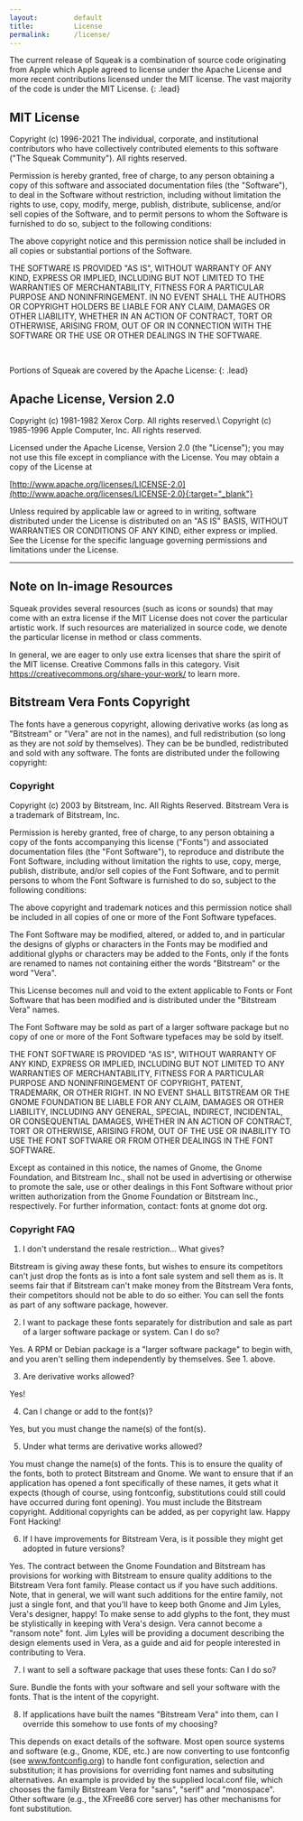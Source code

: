 ```yaml
---
layout:         default
title:          License
permalink:      /license/
---
```


The current release of Squeak is a combination of source code
originating from Apple which Apple agreed to license under the Apache
License and more recent contributions licensed under the MIT license.  The
vast majority of the code is under the MIT License.
{: .lead}


## MIT License

Copyright (c) 1996-2021 The individual, corporate, and institutional contributors
who have collectively contributed elements to this software (&quot;The
Squeak Community&quot;).
All rights reserved.

Permission is hereby granted, free of charge, to any person obtaining a
copy of this software and associated documentation files
(the &quot;Software&quot;), to deal in the Software without restriction,
including without limitation the rights to use, copy, modify, merge,
publish, distribute, sublicense, and/or sell copies of the Software, and to
permit persons to whom the Software is furnished to do so, subject to the
following conditions:

The above copyright notice and this permission notice shall be included
in all copies or substantial portions of the Software.

THE SOFTWARE IS PROVIDED &quot;AS IS&quot;, WITHOUT WARRANTY OF ANY KIND,
EXPRESS OR IMPLIED, INCLUDING BUT NOT LIMITED TO THE WARRANTIES OF
MERCHANTABILITY, FITNESS FOR A PARTICULAR PURPOSE AND NONINFRINGEMENT. IN NO
EVENT SHALL THE AUTHORS OR COPYRIGHT HOLDERS BE LIABLE FOR ANY CLAIM, DAMAGES OR
OTHER LIABILITY, WHETHER IN AN ACTION OF CONTRACT, TORT OR OTHERWISE, ARISING
FROM, OUT OF OR IN CONNECTION WITH THE SOFTWARE OR THE USE OR OTHER DEALINGS
IN THE SOFTWARE.

<br />

Portions of Squeak are covered by the Apache License:
{: .lead}

## Apache License, Version 2.0

Copyright (c) 1981-1982 Xerox Corp. All rights reserved.\\
Copyright (c) 1985-1996 Apple Computer, Inc. All rights reserved.

Licensed under the Apache License, Version 2.0 (the &quot;License&quot;);
you may not use this file except in compliance with the License. You may
obtain a copy of the License at

[http://www.apache.org/licenses/LICENSE-2.0](http://www.apache.org/licenses/LICENSE-2.0){:target="_blank"}

Unless required by applicable law or agreed to in writing, software
distributed under the License is distributed on an &quot;AS IS&quot; BASIS,
WITHOUT WARRANTIES OR CONDITIONS OF ANY KIND, either express or implied. See
the License for the specific language governing permissions and limitations
under the License.

<hr>

## Note on In-image Resources

Squeak provides several resources (such as icons or sounds) that may come with an extra license if the MIT License does not cover the particular artistic work. If such resources are materialized in source code, we denote the particular license in method or class comments.

In general, we are eager to only use extra licenses that share the spirit of the MIT license. Creative Commons falls in this category. Visit <https://creativecommons.org/share-your-work/> to learn more.


## Bitstream Vera Fonts Copyright

The fonts have a generous copyright, allowing derivative works (as
long as &quot;Bitstream&quot; or &quot;Vera&quot; are not in the names), and full
redistribution (so long as they are not *sold* by themselves). They
can be be bundled, redistributed and sold with any software.
The fonts are distributed under the following copyright:


### Copyright

Copyright (c) 2003 by Bitstream, Inc. All Rights Reserved. Bitstream
Vera is a trademark of Bitstream, Inc.

Permission is hereby granted, free of charge, to any person obtaining
a copy of the fonts accompanying this license (&quot;Fonts&quot;) and associated
documentation files (the &quot;Font Software&quot;), to reproduce and distribute
the Font Software, including without limitation the rights to use,
copy, merge, publish, distribute, and/or sell copies of the Font
Software, and to permit persons to whom the Font Software is furnished
to do so, subject to the following conditions:

The above copyright and trademark notices and this permission notice
shall be included in all copies of one or more of the Font Software
typefaces.

The Font Software may be modified, altered, or added to, and in
particular the designs of glyphs or characters in the Fonts may be
modified and additional glyphs or characters may be added to the
Fonts, only if the fonts are renamed to names not containing either
the words &quot;Bitstream&quot; or the word &quot;Vera&quot;.

This License becomes null and void to the extent applicable to Fonts
or Font Software that has been modified and is distributed under the
&quot;Bitstream Vera&quot; names.

The Font Software may be sold as part of a larger software package but
no copy of one or more of the Font Software typefaces may be sold by
itself.

THE FONT SOFTWARE IS PROVIDED &quot;AS IS&quot;, WITHOUT WARRANTY OF ANY KIND,
EXPRESS OR IMPLIED, INCLUDING BUT NOT LIMITED TO ANY WARRANTIES OF
MERCHANTABILITY, FITNESS FOR A PARTICULAR PURPOSE AND NONINFRINGEMENT
OF COPYRIGHT, PATENT, TRADEMARK, OR OTHER RIGHT. IN NO EVENT SHALL
BITSTREAM OR THE GNOME FOUNDATION BE LIABLE FOR ANY CLAIM, DAMAGES OR
OTHER LIABILITY, INCLUDING ANY GENERAL, SPECIAL, INDIRECT, INCIDENTAL,
OR CONSEQUENTIAL DAMAGES, WHETHER IN AN ACTION OF CONTRACT, TORT OR
OTHERWISE, ARISING FROM, OUT OF THE USE OR INABILITY TO USE THE FONT
SOFTWARE OR FROM OTHER DEALINGS IN THE FONT SOFTWARE.

Except as contained in this notice, the names of Gnome, the Gnome
Foundation, and Bitstream Inc., shall not be used in advertising or
otherwise to promote the sale, use or other dealings in this Font
Software without prior written authorization from the Gnome Foundation
or Bitstream Inc., respectively. For further information, contact:
fonts at gnome dot org.

### Copyright FAQ

1. I don't understand the resale restriction… What gives?

Bitstream is giving away these fonts, but wishes to ensure its
competitors can't just drop the fonts as is into a font sale system
and sell them as is. It seems fair that if Bitstream can't make money
from the Bitstream Vera fonts, their competitors should not be able to
do so either. You can sell the fonts as part of any software package,
however.

2. I want to package these fonts separately for distribution and sale as part of a larger software package or system.  Can I do so?

Yes. A RPM or Debian package is a &quot;larger software package&quot; to begin
with, and you aren't selling them independently by themselves.
See 1. above.

3. Are derivative works allowed?

Yes!

4. Can I change or add to the font(s)?

Yes, but you must change the name(s) of the font(s).

5. Under what terms are derivative works allowed?

You must change the name(s) of the fonts. This is to ensure the
quality of the fonts, both to protect Bitstream and Gnome. We want to
ensure that if an application has opened a font specifically of these
names, it gets what it expects (though of course, using fontconfig,
substitutions could still could have occurred during font
opening). You must include the Bitstream copyright. Additional
copyrights can be added, as per copyright law. Happy Font Hacking!

6. If I have improvements for Bitstream Vera, is it possible they might get adopted in future versions?

Yes. The contract between the Gnome Foundation and Bitstream has
provisions for working with Bitstream to ensure quality additions to
the Bitstream Vera font family. Please contact us if you have such
additions. Note, that in general, we will want such additions for the
entire family, not just a single font, and that you'll have to keep
both Gnome and Jim Lyles, Vera's designer, happy! To make sense to add
glyphs to the font, they must be stylistically in keeping with Vera's
design. Vera cannot become a &quot;ransom note&quot; font. Jim Lyles will be
providing a document describing the design elements used in Vera, as a
guide and aid for people interested in contributing to Vera.

7. I want to sell a software package that uses these fonts: Can I do so?

Sure. Bundle the fonts with your software and sell your software
with the fonts. That is the intent of the copyright.

8. If applications have built the names &quot;Bitstream Vera&quot; into them, can I override this somehow to use fonts of my choosing?

This depends on exact details of the software. Most open source
systems and software (e.g., Gnome, KDE, etc.) are now converting to
use fontconfig (see www.fontconfig.org) to handle font configuration,
selection and substitution; it has provisions for overriding font
names and subsituting alternatives. An example is provided by the
supplied local.conf file, which chooses the family Bitstream Vera for
&quot;sans&quot;, &quot;serif&quot; and &quot;monospace&quot;.  Other software (e.g., the XFree86
core server) has other mechanisms for font substitution.
